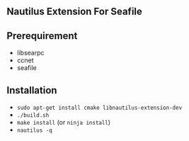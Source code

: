 ## Nautilus Extension For Seafile


## Prerequirement

- libsearpc
- ccnet
- seafile

## Installation
- `sudo apt-get install cmake libnautilus-extension-dev`
- `./build.sh`
- `make install` (or `ninja install`)
- `nautilus -q`
